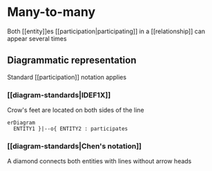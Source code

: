 # Many-to-many
Both [[entity]]es [[participation|participating]] in a [[relationship]] can appear several times

## Diagrammatic representation
Standard [[participation]] notation applies

### [[diagram-standards|IDEF1X]]
Crow's feet are located on both sides of the line

```mermaid
erDiagram
  ENTITY1 }|--o{ ENTITY2 : participates
```

### [[diagram-standards|Chen's notation]]
A diamond connects both entities with lines without arrow heads

